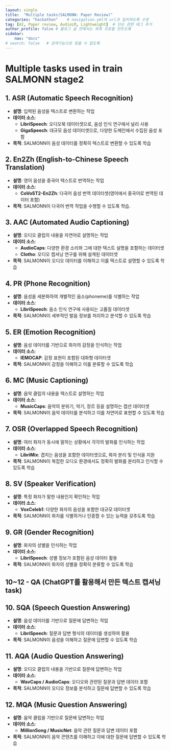 ```yaml
---
layout: single
title:  "Multiple tasks(SALMONN: Paper Review)"
categories: "hackathon"    # navigation.yml의 url과 일치하도록 수정
tag: [AI, Paper review, AudioLM, Lightweight]  # 단순 관련 태그 추가
author_profile: false # 블로그 글 안에서는 좌측 프로필 안뜨도록
sidebar: 
    nav: "docs"
# search: false   # 검색기능으로 찾을 수 없도록
---
```


# **Multiple tasks used in train SALMONN stage2**



## **1. ASR (Automatic Speech Recognition)**

- **설명**: 입력된 음성을 텍스트로 변환하는 작업
- **데이터 소스**:
  - **LibriSpeech**: 오디오북 데이터셋으로, 음성 인식 연구에서 널리 사용
  - **GigaSpeech**: 대규모 음성 데이터셋으로, 다양한 도메인에서 수집된 음성 포함
- **목적**: SALMONN이 음성 데이터를 정확히 텍스트로 변환할 수 있도록 학습

## **2. En2Zh (English-to-Chinese Speech Translation)**

- **설명**: 영어 음성을 중국어 텍스트로 번역하는 작업
- **데이터 소스**:
  - **CoVoST2-En2Zh**: 다국어 음성 번역 데이터셋(영어에서 중국어로 번역된 데이터 포함)
- **목적**: SALMONN이 다국어 번역 작업을 수행할 수 있도록 학습.

## **3. AAC (Automated Audio Captioning)**

- **설명**: 오디오 클립의 내용을 자연어로 설명하는 작업
- **데이터 소스**:
  - **AudioCaps**: 다양한 환경 소리와 그에 대한 텍스트 설명을 포함하는 데이터셋
  - **Clotho**: 오디오 캡셔닝 연구를 위해 설계된 데이터셋
- **목적**: SALMONN이 오디오 데이터를 이해하고 이를 텍스트로 설명할 수 있도록 학습

## **4. PR (Phone Recognition)**

- **설명**: 음성을 세분화하여 개별적인 음소(phoneme)를 식별하는 작업
- **데이터 소스**:
  - **LibriSpeech**: 음소 인식 연구에 사용되는 고품질 데이터셋
- **목적**: SALMONN이 세부적인 발음 정보를 처리하고 분석할 수 있도록 학습

## **5. ER (Emotion Recognition)**

- **설명**: 음성 데이터를 기반으로 화자의 감정을 인식하는 작업
- **데이터 소스**:
  - **IEMOCAP**: 감정 표현이 포함된 대화형 데이터셋
- **목적**: SALMONN이 감정을 이해하고 이를 분류할 수 있도록 학습

## **6. MC (Music Captioning)**

- **설명**: 음악 클립의 내용을 텍스트로 설명하는 작업
- **데이터 소스**:
  - **MusicCaps**: 음악의 분위기, 악기, 장르 등을 설명하는 캡션 데이터셋
- **목적**: SALMONN이 음악 데이터를 분석하고 이를 자연어로 표현할 수 있도록 학습

## **7. OSR (Overlapped Speech Recognition)**

- **설명**: 여러 화자가 동시에 말하는 상황에서 각각의 발화를 인식하는 작업
- **데이터 소스**:
  - **LibriMix**: 겹치는 음성을 포함한 데이터셋으로, 화자 분리 및 인식을 지원
- **목적**: SALMONN이 복잡한 오디오 환경에서도 정확히 발화를 분리하고 인식할 수 있도록 학습

## **8. SV (Speaker Verification)**

- **설명**: 특정 화자가 말한 내용인지 확인하는 작업
- **데이터 소스**:
  - **VoxCeleb1**: 다양한 화자의 음성을 포함한 대규모 데이터셋
- **목적**: SALMONN이 화자를 식별하거나 인증할 수 있는 능력을 갖추도록 학습

## **9. GR (Gender Recognition)**

- **설명**: 화자의 성별을 인식하는 작업
- **데이터 소스**:
  - **LibriSpeech**: 성별 정보가 포함된 음성 데이터 활용
- **목적**: SALMONN이 화자의 성별을 정확히 분류할 수 있도록 학습

## 10~12 - QA (ChatGPT를 활용해서 만든 텍스트 캡셔닝 task)



## **10. SQA (Speech Question Answering)**

- **설명**: 음성 데이터를 기반으로 질문에 답변하는 작업
- **데이터 소스**:
  - **LibriSpeech**: 질문과 답변 형식의 데이터를 생성하여 활용
- **목적**: SALMONN이 음성을 이해하고 질문에 답변할 수 있도록 학습

## **11. AQA (Audio Question Answering)**

- **설명**: 오디오 클립의 내용을 기반으로 질문에 답변하는 작업
- **데이터 소스**:
  - **WavCaps / AudioCaps**: 오디오와 관련된 질문과 답변 데이터 포함
- **목적**: SALMONN이 오디오 정보를 분석하고 질문에 답변할 수 있도록 학습

## **12. MQA (Music Question Answering)**

- **설명**: 음악 클립을 기반으로 질문에 답변하는 작업
- **데이터 소스**:
  - **MillionSong / MusicNet**: 음악 관련 질문과 답변 데이터 포함
- **목적**: SALMONN이 음악 콘텐츠를 이해하고 이에 대한 질문에 답변할 수 있도록 학습



